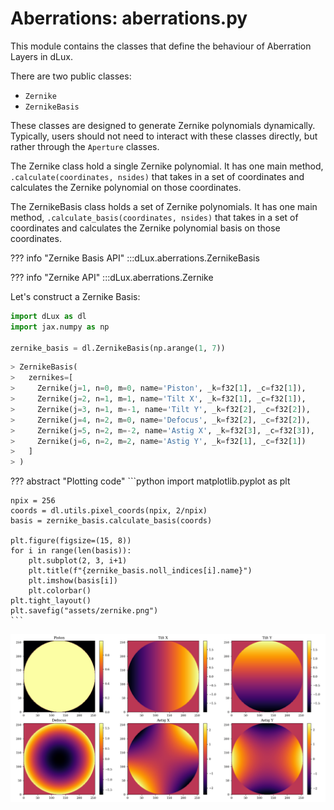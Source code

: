 # Aberrations: aberrations.py

This module contains the classes that define the behaviour of Aberration Layers in dLux.

There are two public classes:

- `Zernike`
- `ZernikeBasis`

These classes are designed to generate Zernike polynomials dynamically. Typically, users should not need to interact with these classes directly, but rather through the `Aperture` classes.

The Zernike class hold a single Zernike polynomial. It has one main method, `.calculate(coordinates, nsides)` that takes in a set of coordinates and calculates the Zernike polynomial on those coordinates.

The ZernikeBasis class holds a set of Zernike polynomials. It has one main method, `.calculate_basis(coordinates, nsides)` that takes in a set of coordinates and calculates the Zernike polynomial basis on those coordinates.

??? info "Zernike Basis API"
    :::dLux.aberrations.ZernikeBasis

??? info "Zernike API"
    :::dLux.aberrations.Zernike

Let's construct a Zernike Basis:

```python
import dLux as dl
import jax.numpy as np

zernike_basis = dl.ZernikeBasis(np.arange(1, 7))
```

```python
> ZernikeBasis(
>   zernikes=[
>     Zernike(j=1, n=0, m=0, name='Piston', _k=f32[1], _c=f32[1]),
>     Zernike(j=2, n=1, m=1, name='Tilt X', _k=f32[1], _c=f32[1]),
>     Zernike(j=3, n=1, m=-1, name='Tilt Y', _k=f32[2], _c=f32[2]),
>     Zernike(j=4, n=2, m=0, name='Defocus', _k=f32[2], _c=f32[2]),
>     Zernike(j=5, n=2, m=-2, name='Astig X', _k=f32[3], _c=f32[3]),
>     Zernike(j=6, n=2, m=2, name='Astig Y', _k=f32[1], _c=f32[1])
>   ]
> )
```

??? abstract "Plotting code"
    ```python
    import matplotlib.pyplot as plt

    npix = 256
    coords = dl.utils.pixel_coords(npix, 2/npix)
    basis = zernike_basis.calculate_basis(coords)

    plt.figure(figsize=(15, 8))
    for i in range(len(basis)):
        plt.subplot(2, 3, i+1)
        plt.title(f"{zernike_basis.noll_indices[i].name}")
        plt.imshow(basis[i])
        plt.colorbar()
    plt.tight_layout()
    plt.savefig("assets/zernike.png")
    ```

![zernike](../assets/zernike.png)